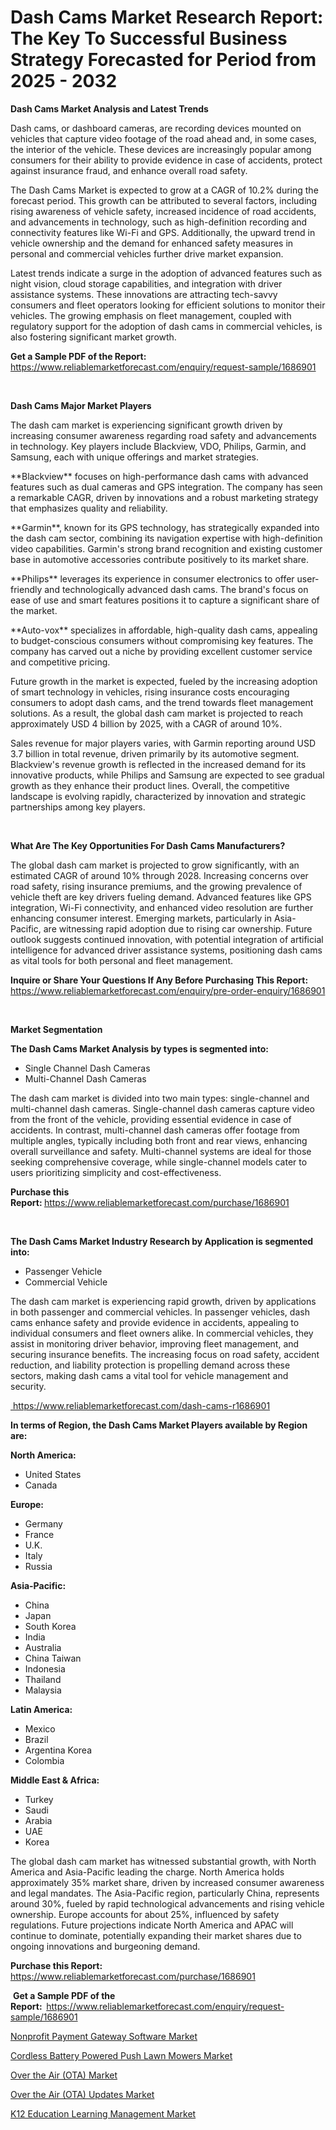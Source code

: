 <p><h1>Dash Cams Market Research Report: The Key To Successful Business Strategy Forecasted for Period from 2025 - 2032</h1></p><p><strong>Dash Cams Market Analysis and Latest Trends</strong></p>
<p><p>Dash cams, or dashboard cameras, are recording devices mounted on vehicles that capture video footage of the road ahead and, in some cases, the interior of the vehicle. These devices are increasingly popular among consumers for their ability to provide evidence in case of accidents, protect against insurance fraud, and enhance overall road safety.</p><p>The Dash Cams Market is expected to grow at a CAGR of 10.2% during the forecast period. This growth can be attributed to several factors, including rising awareness of vehicle safety, increased incidence of road accidents, and advancements in technology, such as high-definition recording and connectivity features like Wi-Fi and GPS. Additionally, the upward trend in vehicle ownership and the demand for enhanced safety measures in personal and commercial vehicles further drive market expansion.</p><p>Latest trends indicate a surge in the adoption of advanced features such as night vision, cloud storage capabilities, and integration with driver assistance systems. These innovations are attracting tech-savvy consumers and fleet operators looking for efficient solutions to monitor their vehicles. The growing emphasis on fleet management, coupled with regulatory support for the adoption of dash cams in commercial vehicles, is also fostering significant market growth.</p></p>
<p><strong>Get a Sample PDF of the Report:&nbsp;</strong> <a href="https://www.reliablemarketforecast.com/enquiry/request-sample/1686901?utm_campaign=1110&utm_medium=2&utm_source=Github&utm_content=ia&utm_term=26032025&utm_id=dash-cams">https://www.reliablemarketforecast.com/enquiry/request-sample/1686901</a></p>
<p>&nbsp;</p>
<p><strong>Dash Cams Major Market Players</strong></p>
<p><p>The dash cam market is experiencing significant growth driven by increasing consumer awareness regarding road safety and advancements in technology. Key players include Blackview, VDO, Philips, Garmin, and Samsung, each with unique offerings and market strategies.</p><p>**Blackview** focuses on high-performance dash cams with advanced features such as dual cameras and GPS integration. The company has seen a remarkable CAGR, driven by innovations and a robust marketing strategy that emphasizes quality and reliability.</p><p>**Garmin**, known for its GPS technology, has strategically expanded into the dash cam sector, combining its navigation expertise with high-definition video capabilities. Garmin's strong brand recognition and existing customer base in automotive accessories contribute positively to its market share.</p><p>**Philips** leverages its experience in consumer electronics to offer user-friendly and technologically advanced dash cams. The brand's focus on ease of use and smart features positions it to capture a significant share of the market.</p><p>**Auto-vox** specializes in affordable, high-quality dash cams, appealing to budget-conscious consumers without compromising key features. The company has carved out a niche by providing excellent customer service and competitive pricing.</p><p>Future growth in the market is expected, fueled by the increasing adoption of smart technology in vehicles, rising insurance costs encouraging consumers to adopt dash cams, and the trend towards fleet management solutions. As a result, the global dash cam market is projected to reach approximately USD 4 billion by 2025, with a CAGR of around 10%.</p><p>Sales revenue for major players varies, with Garmin reporting around USD 3.7 billion in total revenue, driven primarily by its automotive segment. Blackview's revenue growth is reflected in the increased demand for its innovative products, while Philips and Samsung are expected to see gradual growth as they enhance their product lines. Overall, the competitive landscape is evolving rapidly, characterized by innovation and strategic partnerships among key players.</p></p>
<p>&nbsp;</p>
<p><strong>What Are The Key Opportunities For Dash Cams Manufacturers?</strong></p>
<p><p>The global dash cam market is projected to grow significantly, with an estimated CAGR of around 10% through 2028. Increasing concerns over road safety, rising insurance premiums, and the growing prevalence of vehicle theft are key drivers fueling demand. Advanced features like GPS integration, Wi-Fi connectivity, and enhanced video resolution are further enhancing consumer interest. Emerging markets, particularly in Asia-Pacific, are witnessing rapid adoption due to rising car ownership. Future outlook suggests continued innovation, with potential integration of artificial intelligence for advanced driver assistance systems, positioning dash cams as vital tools for both personal and fleet management.</p></p>
<p><strong>Inquire or Share Your Questions If Any Before Purchasing This Report:</strong> <a href="https://www.reliablemarketforecast.com/enquiry/pre-order-enquiry/1686901?utm_campaign=1110&utm_medium=2&utm_source=Github&utm_content=ia&utm_term=26032025&utm_id=dash-cams">https://www.reliablemarketforecast.com/enquiry/pre-order-enquiry/1686901</a></p>
<p>&nbsp;</p>
<p><strong>Market Segmentation</strong></p>
<p><strong>The Dash Cams Market Analysis by types is segmented into:</strong></p>
<p><ul><li>Single Channel Dash Cameras</li><li>Multi-Channel Dash Cameras</li></ul></p>
<p><p>The dash cam market is divided into two main types: single-channel and multi-channel dash cameras. Single-channel dash cameras capture video from the front of the vehicle, providing essential evidence in case of accidents. In contrast, multi-channel dash cameras offer footage from multiple angles, typically including both front and rear views, enhancing overall surveillance and safety. Multi-channel systems are ideal for those seeking comprehensive coverage, while single-channel models cater to users prioritizing simplicity and cost-effectiveness.</p></p>
<p><strong>Purchase this Report:&nbsp;</strong><a href="https://www.reliablemarketforecast.com/purchase/1686901?utm_campaign=1110&utm_medium=2&utm_source=Github&utm_content=ia&utm_term=26032025&utm_id=dash-cams">https://www.reliablemarketforecast.com/purchase/1686901</a></p>
<p>&nbsp;</p>
<p><strong>The Dash Cams Market Industry Research by Application is segmented into:</strong></p>
<p><ul><li>Passenger Vehicle</li><li>Commercial Vehicle</li></ul></p>
<p><p>The dash cam market is experiencing rapid growth, driven by applications in both passenger and commercial vehicles. In passenger vehicles, dash cams enhance safety and provide evidence in accidents, appealing to individual consumers and fleet owners alike. In commercial vehicles, they assist in monitoring driver behavior, improving fleet management, and securing insurance benefits. The increasing focus on road safety, accident reduction, and liability protection is propelling demand across these sectors, making dash cams a vital tool for vehicle management and security.</p></p>
<p><a href="https://www.reliablemarketforecast.com/dash-cams-r1686901?utm_campaign=1110&utm_medium=2&utm_source=Github&utm_content=ia&utm_term=26032025&utm_id=dash-cams">&nbsp;https://www.reliablemarketforecast.com/dash-cams-r1686901</a></p>
<p><strong>In terms of Region, the Dash Cams Market Players available by Region are:</strong></p>
<p>
    <p> <strong> North America: </strong>
        <ul>
            <li>United States</li>
            <li>Canada</li>
        </ul>
        </p> 
    <p> <strong> Europe: </strong>
        <ul>
            <li>Germany</li>
            <li>France</li>
            <li>U.K.</li>
            <li>Italy</li>
            <li>Russia</li>
        </ul>
        </p> 
    <p> <strong> Asia-Pacific: </strong>
        <ul>
            <li>China</li>
            <li>Japan</li>
            <li>South Korea</li>
            <li>India</li>
            <li>Australia</li>
            <li>China Taiwan</li>
            <li>Indonesia</li>
            <li>Thailand</li>
            <li>Malaysia</li>
        </ul>
        </p> 
    <p> <strong> Latin America: </strong>
        <ul>
            <li>Mexico</li>
            <li>Brazil</li>
            <li>Argentina Korea</li>
            <li>Colombia</li>
        </ul>
        </p> 
    <p> <strong> Middle East & Africa: </strong>
        <ul>
            <li>Turkey</li>
            <li>Saudi</li>
            <li>Arabia</li>
            <li>UAE</li>
            <li>Korea</li>
        </ul>
    </p>
    </p>
<p><p>The global dash cam market has witnessed substantial growth, with North America and Asia-Pacific leading the charge. North America holds approximately 35% market share, driven by increased consumer awareness and legal mandates. The Asia-Pacific region, particularly China, represents around 30%, fueled by rapid technological advancements and rising vehicle ownership. Europe accounts for about 25%, influenced by safety regulations. Future projections indicate North America and APAC will continue to dominate, potentially expanding their market shares due to ongoing innovations and burgeoning demand.</p></p>
<p><strong>Purchase this Report: </strong><a href="https://www.reliablemarketforecast.com/purchase/1686901?utm_campaign=1110&utm_medium=2&utm_source=Github&utm_content=ia&utm_term=26032025&utm_id=dash-cams">https://www.reliablemarketforecast.com/purchase/1686901</a></p>
<p>&nbsp;<strong>Get a Sample PDF of the Report:&nbsp;&nbsp;</strong><a href="https://www.reliablemarketforecast.com/enquiry/request-sample/1686901?utm_campaign=1110&utm_medium=2&utm_source=Github&utm_content=ia&utm_term=26032025&utm_id=dash-cams">https://www.reliablemarketforecast.com/enquiry/request-sample/1686901</a></p>
<p><strong></strong></p>
<p><p><a href="https://github.com/linnuripat/Market-Research-Report-List-1/blob/main/nonprofit-payment-gateway-software-market.md?utm_campaign=1110&utm_medium=2&utm_source=Github&utm_content=ia&utm_term=26032025&utm_id=dash-cams">Nonprofit Payment Gateway Software Market</a></p><p><a href="https://github.com/bibzmuiko/Market-Research-Report-List-1/blob/main/cordless-battery-powered-push-lawn-mowers-market.md?utm_campaign=1110&utm_medium=2&utm_source=Github&utm_content=ia&utm_term=26032025&utm_id=dash-cams">Cordless Battery Powered Push Lawn Mowers Market</a></p><p><a href="https://github.com/borsiflorsfa/Market-Research-Report-List-1/blob/main/over-the-air-ota-market.md?utm_campaign=1110&utm_medium=2&utm_source=Github&utm_content=ia&utm_term=26032025&utm_id=dash-cams">Over the Air (OTA) Market</a></p><p><a href="https://github.com/larotnanonhx/Market-Research-Report-List-1/blob/main/over-the-air-ota-updates-market.md?utm_campaign=1110&utm_medium=2&utm_source=Github&utm_content=ia&utm_term=26032025&utm_id=dash-cams">Over the Air (OTA) Updates Market</a></p><p><a href="https://github.com/kelttnandan9/Market-Research-Report-List-1/blob/main/k12-education-learning-management-market.md?utm_campaign=1110&utm_medium=2&utm_source=Github&utm_content=ia&utm_term=26032025&utm_id=dash-cams">K12 Education Learning Management Market</a></p></p>